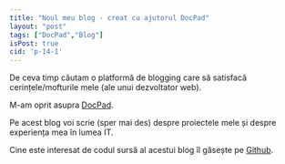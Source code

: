 ```yaml
---
title: "Noul meu blog - creat cu ajutorul DocPad"
layout: "post"
tags: ["DocPad","Blog"]
isPost: true
cid: 'p-14-1'
---
```


De ceva timp căutam o platformă de blogging care să satisfacă cerințele/mofturile mele (ale unui dezvoltator web).

M-am oprit asupra [DocPad](http://docpad.org).

Pe acest blog voi scrie (sper mai des) despre proiectele mele și despre experiența mea în lumea IT.

Cine este interesat de codul sursă al acestui blog îl găsește pe [Github](https://github.com/Mitica/dumitru.me).